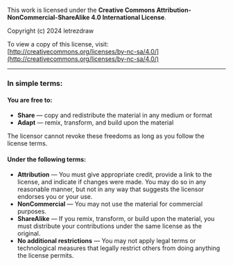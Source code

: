 This work is licensed under the **Creative Commons Attribution-NonCommercial-ShareAlike 4.0 International License**.

Copyright (c) 2024 letrezdraw

To view a copy of this license, visit:
[http://creativecommons.org/licenses/by-nc-sa/4.0/](http://creativecommons.org/licenses/by-nc-sa/4.0/)

---

### In simple terms:

#### You are free to:
*   **Share** — copy and redistribute the material in any medium or format
*   **Adapt** — remix, transform, and build upon the material

The licensor cannot revoke these freedoms as long as you follow the license terms.

#### Under the following terms:
*   **Attribution** — You must give appropriate credit, provide a link to the license, and indicate if changes were made. You may do so in any reasonable manner, but not in any way that suggests the licensor endorses you or your use.
*   **NonCommercial** — You may not use the material for commercial purposes.
*   **ShareAlike** — If you remix, transform, or build upon the material, you must distribute your contributions under the same license as the original.
*   **No additional restrictions** — You may not apply legal terms or technological measures that legally restrict others from doing anything the license permits.